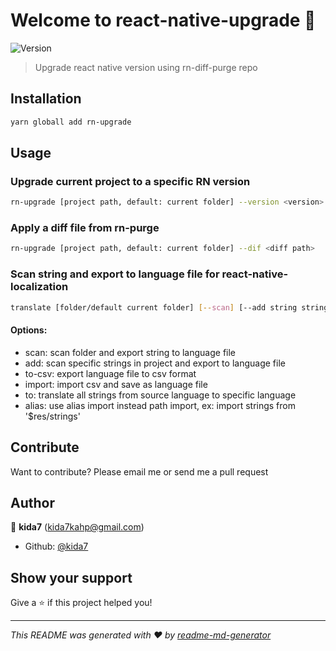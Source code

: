 # Welcome to react-native-upgrade 👋
![Version](https://img.shields.io/npm/v/rn-upgrade.svg)

> Upgrade react native version using rn-diff-purge repo

## Installation

```sh
yarn globall add rn-upgrade
```

## Usage

### Upgrade current project to a specific RN version
```sh
rn-upgrade [project path, default: current folder] --version <version>
```

### Apply a diff file from rn-purge 
```sh
rn-upgrade [project path, default: current folder] --dif <diff path>
```

### Scan string and export to language file for react-native-localization
```sh
translate [folder/default current folder] [--scan] [--add string string string...] [--to-csv] [--import <csv file>] [--alias <alias string import>] [--to <locale>]
```
#### Options:
- scan: scan folder and export string to language file
- add: scan specific strings in project and export to language file
- to-csv: export language file to csv format
- import: import csv and save as language file
- to: translate all strings from source language to specific language 
- alias: use alias import instead path import, ex: import strings from '$res/strings'

## Contribute

Want to contribute? Please email me or send me a pull request

## Author

👤 **kida7** (kida7kahp@gmail.com)

* Github: [@kida7](https://github.com/kida7)

## Show your support

Give a ⭐️ if this project helped you!


***
_This README was generated with ❤️ by [readme-md-generator](https://github.com/kefranabg/readme-md-generator)_